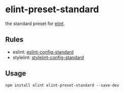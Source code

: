 # elint-preset-standard

the standard preset for [elint](https://github.com/keenwon/elint).

## Rules

- eslint: [eslint-config-standard](https://github.com/standard/eslint-config-standard)
- stylelint: [stylelint-config-standard](https://github.com/stylelint/stylelint-config-standard)

## Usage

```shell
npm install elint elint-preset-standard --save-dev
```
